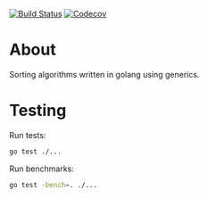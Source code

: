 [![Build Status](https://img.shields.io/github/workflow/status/benfrisbie/go-sorting-algorithms/test?label=test&logo=github&style=flat-square)](https://github.com/benfrisbie/go-sorting-algorithms/actions?workflow=test)
[![Codecov](https://img.shields.io/codecov/c/github/benfrisbie/go-sorting-algorithms?logo=codecov&style=flat-square)](https://codecov.io/gh/benfrisbie/go-sorting-algorithms)

# About
Sorting algorithms written in golang using generics.

# Testing
Run tests:
```bash
go test ./...
```

Run benchmarks:
```bash
go test -bench=. ./...
```
